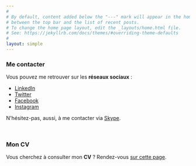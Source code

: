 ```yaml
---
#
# By default, content added below the "---" mark will appear in the home page
# between the top bar and the list of recent posts.
# To change the home page layout, edit the _layouts/home.html file.
# See: https://jekyllrb.com/docs/themes/#overriding-theme-defaults
#
layout: simple
---
```


### Me contacter

Vous pouvez me retrouver sur les **réseaux sociaux** :
 - [LinkedIn](https://linkedin.portet.org)
 - [Twitter](https://twitter.portet.org)
 - [Facebook](https://facebook.portet.org)
 - [Instagram](https://instagram.portet.org)

N'hésitez-pas, aussi, à me contacter via <a href="skype:cyril-portet?chat">Skype</a>.

<br/>

### Mon CV

Vous cherchez à consulter mon **CV** ?
Rendez-vous [sur cette page](https://www.portet.org/resume). 
